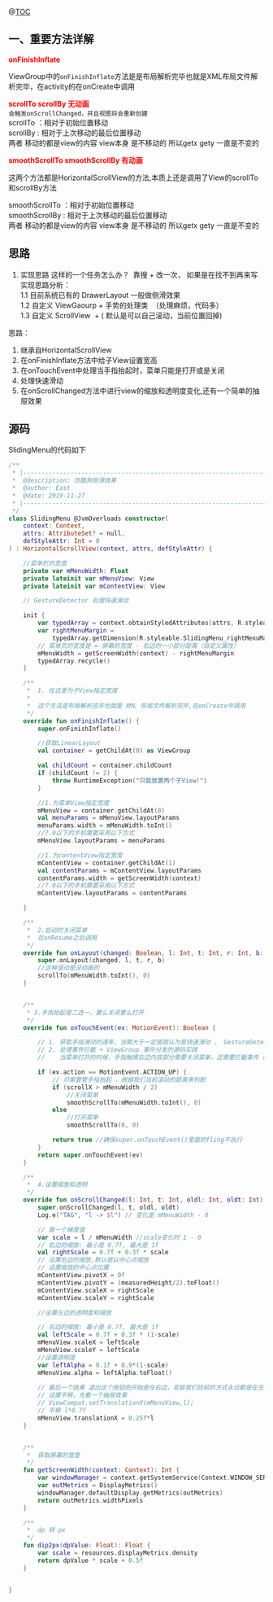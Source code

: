@[TOC](仿酷狗侧滑菜单效果) 

## 一、重要方法详解

<font color = red>**onFinishInflate**</font>

ViewGroup中的`onFinishInflate`方法是是布局解析完毕也就是XML布局文件解析完毕，在activity的在onCreate中调用

<font color = red>**scrollTo scrollBy  无动画**</font>  
`会触发onScrollChanged，并且视图将会重新创建`  
scrollTo ：相对于初始位置移动  
scrollBy : 相对于上次移动的最后位置移动  
两者 移动的都是view的内容 view本身 是不移动的 所以getx gety 一直是不变的  



<font color = red>**smoothScrollTo smoothScrollBy 有动画**</font>

这两个方法都是HorizontalScrollView的方法,本质上还是调用了View的scrollTo和scrollBy方法

smoothScrollTo ：相对于初始位置移动  
smoothScrollBy : 相对于上次移动的最后位置移动  
两者 移动的都是view的内容 view本身 是不移动的 所以getx gety 一直是不变的 

## 思路

1. 实现思路
这样的一个任务怎么办？  靠搜 + 改一次， 如果是在找不到再来写  
实现思路分析：  
1.1 目前系统已有的 DrawerLayout 一般做侧滑效果  
1.2 自定义 ViewGaourp + 手势的处理类  （处理麻烦，代码多）  
1.3 自定义 ScrollView  + ( 默认是可以自己滚动，当前位置回掉)  


思路： 

1. 继承自HorizontalScrollView
2. 在onFinishInflate方法中给子View设置宽高
3. 在onTouchEvent中处理当手指抬起时，菜单只能是打开或是关闭
4. 处理快速滑动
5. 在onScrollChanged方法中进行view的缩放和透明度变化,还有一个简单的抽屉效果


## 源码

SlidingMenu的代码如下

```kotlin
/**
 * |---------------------------------------------------------------------------------------------------------------|
 *  @description: 仿酷狗侧滑效果
 *  @author: East
 *  @date: 2019-11-27
 * |---------------------------------------------------------------------------------------------------------------|
 */
class SlidingMenu @JvmOverloads constructor(
    context: Context,
    attrs: AttributeSet? = null,
    defStyleAttr: Int = 0
) : HorizontalScrollView(context, attrs, defStyleAttr) {

    //菜单栏的宽度
    private var mMenuWidth: Float
    private lateinit var mMenuView: View
    private lateinit var mContentView: View

    // GestureDetector 处理快速滑动

    init {
        var typedArray = context.obtainStyledAttributes(attrs, R.styleable.SlidingMenu)
        var rightMenuMargin =
            typedArray.getDimension(R.styleable.SlidingMenu_rightMenuMargin, dip2px(60f) * 10f / 7f)
        // 菜单页的宽度是 = 屏幕的宽度 - 右边的一小部分距离（自定义属性）
        mMenuWidth = getScreenWidth(context) - rightMenuMargin
        typedArray.recycle()
    }

    /**
     *  1. 在这里为子View指定宽度
     *
     *  这个方法是布局解析完毕也就是 XML 布局文件解析完毕,在onCreate中调用
     */
    override fun onFinishInflate() {
        super.onFinishInflate()

        //获取LinearLayout
        val container = getChildAt(0) as ViewGroup

        val childCount = container.childCount
        if (childCount != 2) {
            throw RuntimeException("只能放置两个子View!")
        }

        //1.为菜单View指定宽度
        mMenuView = container.getChildAt(0)
        val menuParams = mMenuView.layoutParams
        menuParams.width = mMenuWidth.toInt()
        //7.0以下的手机需要采用以下方式
        mMenuView.layoutParams = menuParams

        //1.为contentView指定宽度
        mContentView = container.getChildAt(1)
        val contentParams = mContentView.layoutParams
        contentParams.width = getScreenWidth(context)
        //7.0以下的手机需要采用以下方式
        mContentView.layoutParams = contentParams

    }

    /**
     *  2.启动时关闭菜单
     *  在onResume之后调用
     */
    override fun onLayout(changed: Boolean, l: Int, t: Int, r: Int, b: Int) {
        super.onLayout(changed, l, t, r, b)
        //这种滚动是没动画的
        scrollTo(mMenuWidth.toInt(), 0)
    }


    /**
     * 3.手指抬起是二选一，要么关闭要么打开
     */
    override fun onTouchEvent(ev: MotionEvent): Boolean {

        // 1. 获取手指滑动的速率，当期大于一定值就认为是快速滑动 ， GestureDetector（系统提供好的类）
        // 2. 处理事件拦截 + ViewGroup 事件分发的源码实践
        //    当菜单打开的时候，手指触摸右边内容部分需要关闭菜单，还需要拦截事件（打开情况下点击内容页不会响应点击事件）

        if (ev.action == MotionEvent.ACTION_UP) {
            // 只需要管手指抬起 ，根据我们当前滚动的距离来判断
            if (scrollX > mMenuWidth / 2)
                //关闭菜单
                smoothScrollTo(mMenuWidth.toInt(), 0)
            else
                //打开菜单
                smoothScrollTo(0, 0)

            return true //确保super.onTouchEvent()里面的fling不执行
        }
        return super.onTouchEvent(ev)
    }

    /**
     *  4.设置缩放和透明
     */
    override fun onScrollChanged(l: Int, t: Int, oldl: Int, oldt: Int) {
        super.onScrollChanged(l, t, oldl, oldt)
        Log.e("TAG", "l -> $l") // 变化是 mMenuWidth - 0

        // 算一个梯度值
        var scale = l / mMenuWidth //scale变化时 1 - 0
        // 右边的缩放: 最小是 0.7f, 最大是 1f
        val rightScale = 0.7f + 0.3f * scale
        // 设置右边的缩放,默认是以中心点缩放
        // 设置缩放的中心点位置
        mContentView.pivotX = 0f
        mContentView.pivotY = (measuredHeight/2).toFloat()
        mContentView.scaleX = rightScale
        mContentView.scaleY = rightScale

        //设置左边的透明度和缩放

        // 右边的缩放: 最小是 0.7f, 最大是 1f
        val leftScale = 0.7f + 0.3f * (1-scale)
        mMenuView.scaleX = leftScale
        mMenuView.scaleY = leftScale
        //设置透明度
        var leftAlpha = 0.1f + 0.9*(1-scale)
        mMenuView.alpha = leftAlpha.toFloat()
        
        // 最后一个效果 退出这个按钮刚开始是在右边，安装我们目前的方式永远都是在左边
        // 设置平移，先看一个抽屉效果
        // ViewCompat.setTranslationX(mMenuView,l);
        // 平移 l*0.7f
        mMenuView.translationX = 0.25f*l
    }


    /**
     *  获取屏幕的宽度
     */
    fun getScreenWidth(context: Context): Int {
        var windowManager = context.getSystemService(Context.WINDOW_SERVICE) as WindowManager
        var outMetrics = DisplayMetrics()
        windowManager.defaultDisplay.getMetrics(outMetrics)
        return outMetrics.widthPixels
    }

    /**
     *  dp 转 px
     */
    fun dip2px(dpValue: Float): Float {
        var scale = resources.displayMetrics.density
        return dpValue * scale + 0.5f
    }


}
```





      
     
 

